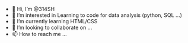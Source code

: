 - 👋 Hi, I’m @314SH
- 👀 I’m interested in Learning to code for data analysis (python, SQL ...)
- 🌱 I’m currently learning HTML/CSS
- 💞️ I’m looking to collaborate on ...
- 📫 How to reach me ...

<!---
314SH/314SH is a ✨ special ✨ repository because its `README.md` (this file) appears on your GitHub profile.
You can click the Preview link to take a look at your changes.
--->
